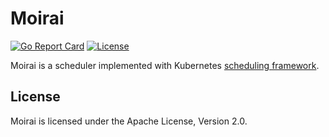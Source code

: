 # Moirai

[![Go Report Card](https://goreportcard.com/badge/github.com/moirai-io/moirai-scheduler)](https://goreportcard.com/report/github.com/moirai-io/moirai-scheduler)
[![License](https://img.shields.io/github/license/moirai-io/moirai-scheduler)](LICENSE)

Moirai is a scheduler implemented with Kubernetes [scheduling framework](https://kubernetes.io/docs/concepts/scheduling-eviction/scheduling-framework/).

## License

Moirai is licensed under the Apache License, Version 2.0.
